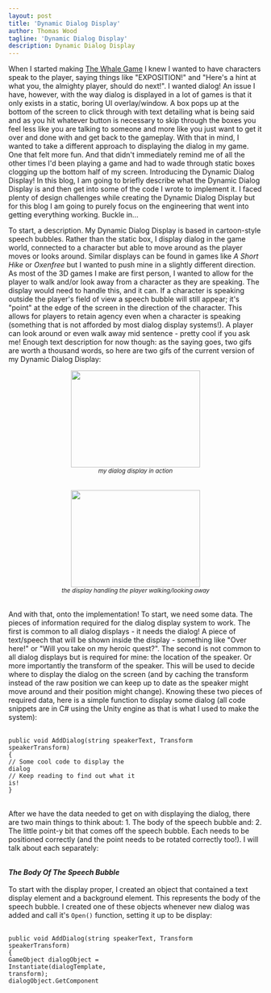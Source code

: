 ```yaml
---
layout: post
title: 'Dynamic Dialog Display'
author: Thomas Wood
tagline: 'Dynamic Dialog Display'
description: Dynamic Dialog Display
---
```


<p align="left">
  When I started making <a href="https://twood27897.github.io/pages/whale-game.html">The Whale Game</a> I knew I wanted to have characters speak to the player, saying things like "EXPOSITION!" and "Here's a hint at what you, the almighty player, should do next!". I wanted dialog! An issue I have, however, with the way dialog is displayed in a lot of games is that it only exists in a static, boring UI overlay/window. A box pops up at the bottom of the screen to click through with text detailing what is being said and as you hit whatever button is necessary to skip through the boxes you feel less like you are talking to someone and more like you just want to get it over and done with and get back to the gameplay. With that in mind, I wanted to take a different approach to displaying the dialog in my game. One that felt more fun. And that didn't immediately remind me of all the other times I'd been playing a game and had to wade through static boxes clogging up the bottom half of my screen. Introducing the Dynamic Dialog Display! In this blog, I am going to briefly describe what the Dynamic Dialog Display is and then get into some of the code I wrote to implement it. I faced plenty of design challenges while creating the Dynamic Dialog Display but for this blog I am going to purely focus on the engineering that went into getting everything working. Buckle in...

To start, a description. My Dynamic Dialog Display is based in cartoon-style speech bubbles. Rather than the static box, I display dialog in the game world, connected to a character but able to move around as the player moves or looks around. Similar displays can be found in games like <i>A Short Hike</i> or <i>Oxenfree</i> but I wanted to push mine in a slightly different direction. As most of the 3D games I make are first person, I wanted to allow for the player to walk and/or look away from a character as they are speaking. The display would need to handle this, and it can. If a character is speaking outside the player's field of view a speech bubble will still appear; it's "point" at the edge of the screen in the direction of the character. This allows for players to retain agency even when a character is speaking (something that is not afforded by most dialog display systems!). A player can look around or even walk away mid sentence - pretty cool if you ask me! Enough text description for now though: as the saying goes, two gifs are worth a thousand words, so here are two gifs of the current version of my Dynamic Dialog Display:

<p align="center">
  <img src="https://twood27897.github.io/assets/packathon.gif" width="256" height="192"><br/><sup><i>my dialog display in action</i></sup><br/><br/>
</p>
<p align="center">
  <img src="https://twood27897.github.io/assets/packathon.gif" width="256" height="192"><br/><sup><i>the display handling the player walking/looking away</i></sup><br/><br/>
</p>

  And with that, onto the implementation! To start, we need some data. The pieces of information required for the dialog display system to work. The first is common to all dialog displays - it needs the dialog! A piece of text/speech that will be shown inside the display - something like "Over here!" or "Will you take on my heroic quest?". The second is not common to all dialog displays but is required for mine: the location of the speaker. Or more importantly the transform of the speaker. This will be used to decide where to display the dialog on the screen (and by caching the transform instead of the raw position we can keep up to date as the speaker might move around and their position might change). Knowing these two pieces of required data, here is a simple function to display some dialog (all code snippets are in C# using the Unity engine as that is what I used to make the system):<br/><br/>

<code>public void AddDialog(string speakerText, Transform speakerTransform)<br/>{<br/>// Some cool code to display the dialog<br/>// Keep reading to find out what it is!<br/>}</code><br/><br/>
  
  After we have the data needed to get on with displaying the dialog, there are two main things to think about: 1. The body of the speech bubble and: 2. The little point-y bit that comes off the speech bubble. Each needs to be positioned correctly (and the point needs to be rotated correctly too!). I will talk about each separately:<br/><br/>
  
  <b><i>The Body Of The Speech Bubble</i></b><br/><br/>
To start with the display proper, I created an object that contained a text display element and a background element. This represents the body of the speech bubble. I created one of these objects whenever new dialog was added and call it's <code>Open()</code> function, setting it up to be display:<br/><br/>

<code>public void AddDialog(string speakerText, Transform speakerTransform)<br/>{<br/>GameObject dialogObject = Instantiate(dialogTemplate, transform);<br/>dialogObject.GetComponent<Dialog>().Open(speakerText, speakerTransform);<br/>}</code><br/><br/>

But where will the dialog appear? How will it know where to go on the screen? To keep things simple at the start, I just positioned the body of the speech bubble at the position of the speaker, using the <code>Open()</code> function for the initial setup and then the <code>Update()</code> function to keep the position correct as time passes:<br/><br/>

<code>public void Open(string speakerText, Transform speakerTransform)<br/>{<br/>dialogText.text = newText;<br/><br/>transformToFollow = newTransform;<br/>transform.position = Camera.main.WorldToScreenPoint(transformToFollow.position);<br/>}<br/><br/>void Update()<br/>{<br/>transform.position = Camera.main.WorldToScreenPoint(transformToFollow.position);<br/>}</code><br/><br/>

  <b><i>The Point Of The Speech Bubble</i></b><br/><br/>
</p>

